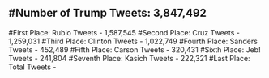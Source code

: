 #Number of Trump Tweets: 3,847,492
---
#First Place: Rubio Tweets - 1,587,545
#Second Place: Cruz Tweets - 1,259,031
#Third Place: Clinton Tweets - 1,022,749
#Fourth Place: Sanders Tweets - 452,489
#Fifth Place: Carson Tweets - 320,431
#Sixth Place: Jeb! Tweets - 241,804
#Seventh Place: Kasich Tweets - 222,321
#Last Place: Total Tweets -  
